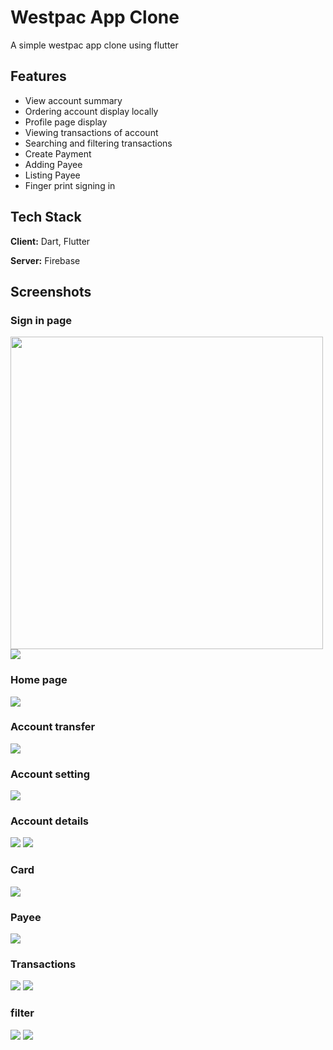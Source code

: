 # Westpac App Clone

A simple westpac app clone using flutter

## Features

- View account summary
- Ordering account display locally
- Profile page display
- Viewing transactions of account
- Searching and filtering transactions
- Create Payment
- Adding Payee
- Listing Payee
- Finger print signing in

##

## Tech Stack

**Client:** Dart, Flutter

**Server:** Firebase

## Screenshots

### Sign in page

<img width="500" src="/images/signin.jpg">
<img src="/images/signin2.jpg">

### Home page

<img src="/images/homepage.jpg">

### Account transfer

<img src="/images/accountTransfer.jpg">

### Account setting

<img src="/images/accountSettings.jpg">

### Account details

<img src="/images/accountDetails.jpg">
<img src="/images/accountDetails2.jpg">

### Card

<img src="/images/card.jpg">

### Payee

<img src="/images/payee.jpg">

### Transactions

<img src="/images/transactions.jpg">
<img src="/images/transactions2.jpg">

### filter

<img src="/images/filter.jpg">
<img src="/images/filter1.jpg">
